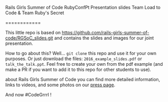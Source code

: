 Rails Girls Summer of Code
RubyConfPt Presentation slides
Team Load to Code & Team Ruby's Secret

============

This little repo is based on https://github.com/rails-girls-summer-of-code/RGSoC_slides.git and contains the slides and images for our joint presentation.

How to go about this? Well... ```git clone``` this repo and use it for your own purposes.
Or just download the files: `2016_example_slides.pdf` or `talk_the_talk.ppt`. Feel free to create your own from the pdf example (and make a PR if you want to add it to this repo for other students to use).  

about Rails Girls Summer of Code you can find more detailed information, links to videos, and some photos on our [press page](http://railsgirlssummerofcode.org/about/press/).  

And now #CodeGrrrl !
